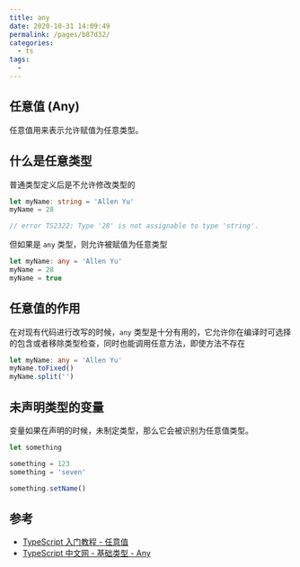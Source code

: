 ```yaml
---
title: any
date: 2020-10-31 14:09:49
permalink: /pages/b87d32/
categories:
  - ts
tags:
  - 
---
```

## 任意值 (Any)

任意值用来表示允许赋值为任意类型。

## 什么是任意类型

普通类型定义后是不允许修改类型的

```typescript
let myName: string = 'Allen Yu'
myName = 28

// error TS2322: Type '28' is not assignable to type 'string'.
```

但如果是 `any` 类型，则允许被赋值为任意类型

```typescript
let myName: any = 'Allen Yu'
myName = 28
myName = true
```

## 任意值的作用

在对现有代码进行改写的时候，`any` 类型是十分有用的，它允许你在编译时可选择的包含或者移除类型检查，同时也能调用任意方法，即使方法不存在

```typescript
let myName: any = 'Allen Yu'
myName.toFixed()
myName.split('')
```

## 未声明类型的变量

变量如果在声明的时候，未制定类型，那么它会被识别为任意值类型。

```typescript
let something

something = 123
something = 'seven'

something.setName()
```

## 参考

-   [TypeScript 入门教程 - 任意值](https://ts.xcatliu.com/basics/any)
-   [TypeScript 中文网 - 基础类型 - Any](https://www.tslang.cn/docs/handbook/basic-types.html)
